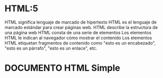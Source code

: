 # HTML:5
HTML significa lenguaje de marcado de hipertexto
HTML es el lenguaje de marcado estándar para crear páginas web.
HTML describe la estructura de una página web
HTML consta de una serie de elementos
Los elementos HTML le indican al navegador cómo mostrar el contenido
Los elementos HTML etiquetan fragmentos de contenido como "esto es un encabezado", "esto es un párrafo", "esto es un enlace", etc.

# DOCUMENTO HTML Simple
